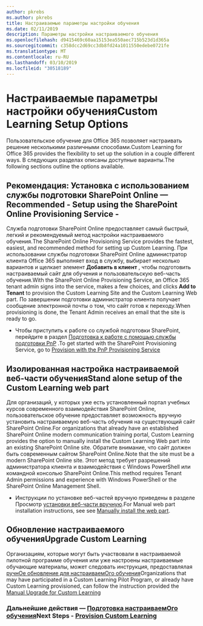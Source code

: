 ```yaml
---
author: pkrebs
ms.author: pkrebs
title: Настраиваемые параметры настройки обучения
ms.date: 02/11/2019
description: Параметры настройки настраиваемого обучения
ms.openlocfilehash: d9415469c60aa15153ea550aec715b523d1d365a
ms.sourcegitcommit: c358dcc2d69cc3db8fd24a1011550edebe0721fe
ms.translationtype: MT
ms.contentlocale: ru-RU
ms.lasthandoff: 03/10/2019
ms.locfileid: "30518189"
---
```

# <a name="custom-learning-setup-options"></a><span data-ttu-id="7ece6-103">Настраиваемые параметры настройки обучения</span><span class="sxs-lookup"><span data-stu-id="7ece6-103">Custom Learning Setup Options</span></span>
<span data-ttu-id="7ece6-104">Пользовательское обучение для Office 365 позволяет настраивать решение несколькими различными способами.</span><span class="sxs-lookup"><span data-stu-id="7ece6-104">Custom Learning for Office 365 provides the flexibility to set up the solution in a couple different ways.</span></span> <span data-ttu-id="7ece6-105">В следующих разделах описаны доступные варианты.</span><span class="sxs-lookup"><span data-stu-id="7ece6-105">The following sections outline the options available.</span></span>

## <a name="recommended---setup-using-the-sharepoint-online-provisioning-service--"></a><span data-ttu-id="7ece6-106">Рекомендация: Установка с использованием службы подготовки SharePoint Online —</span><span class="sxs-lookup"><span data-stu-id="7ece6-106">Recommended - Setup using the SharePoint Online Provisioning Service -</span></span> 
<span data-ttu-id="7ece6-107">Служба подготовки SharePoint Online предоставляет самый быстрый, легкий и рекомендуемый метод настройки настраиваемого обучения.</span><span class="sxs-lookup"><span data-stu-id="7ece6-107">The SharePoint Online Provisioning Service provides the fastest, easiest, and recommended method for setting up Custom Learning.</span></span> <span data-ttu-id="7ece6-108">При использовании службы подготовки SharePoint Online администратор клиента Office 365 выполняет вход в службу, выбирает несколько вариантов и щелкает элемент **Добавить в клиент** , чтобы подготовить настраиваемый сайт для обучения и пользовательскую веб-часть обучения.</span><span class="sxs-lookup"><span data-stu-id="7ece6-108">With the SharePoint Online Provisioning Service, an Office 365 tenant admin signs into the service, makes a few choices, and clicks **Add to Tenant** to provision the Custom Learning Site and the Custom Learning Web part.</span></span> <span data-ttu-id="7ece6-109">По завершении подготовки администратор клиента получает сообщение электронной почты о том, что сайт готов к переходу.</span><span class="sxs-lookup"><span data-stu-id="7ece6-109">When provisioning is done, the Tenant Admin receives an email that the site is ready to go.</span></span> 

- <span data-ttu-id="7ece6-110">Чтобы приступить к работе со службой подготовки SharePoint, перейдите в раздел [Подготовка к работе с помощью службы подготовки PnP](custom_provision.md) .</span><span class="sxs-lookup"><span data-stu-id="7ece6-110">To get started with the SharePoint Provisioning Service, go to [Provision with the PnP Provisioning Service](custom_provision.md)</span></span>   

## <a name="stand-alone-setup-of-the-custom-learning-web-part"></a><span data-ttu-id="7ece6-111">Изолированная настройка настраиваемой веб-части обучения</span><span class="sxs-lookup"><span data-stu-id="7ece6-111">Stand alone setup of the Custom Learning web part</span></span>
<span data-ttu-id="7ece6-112">Для организаций, у которых уже есть установленный портал учебных курсов современного взаимодействия SharePoint Online, пользовательское обучение предоставляет возможность вручную установить настраиваемую веб-часть обучения на существующий сайт SharePoint Online.</span><span class="sxs-lookup"><span data-stu-id="7ece6-112">For organizations that already have an established SharePoint Online modern communication training portal, Custom Learning provides the option to manually install the Custom Learning Web part into an existing SharePoint Online site.</span></span> <span data-ttu-id="7ece6-113">Обратите внимание, что сайт должен быть современным сайтом SharePoint Online.</span><span class="sxs-lookup"><span data-stu-id="7ece6-113">Note that the site must be a modern SharePoint Online site.</span></span> <span data-ttu-id="7ece6-114">Этот метод требует разрешений администратора клиента и взаимодействия с Windows PowerShell или командной консолью SharePoint Online.</span><span class="sxs-lookup"><span data-stu-id="7ece6-114">This method requires Tenant Admin permissions and experience with Windows PowerShell or the SharePoint Online Management Shell.</span></span> 

- <span data-ttu-id="7ece6-115">Инструкции по установке веб-частей вручную приведены в разделе Просмотр [установки веб-части вручную](custom_manualsetup.md).</span><span class="sxs-lookup"><span data-stu-id="7ece6-115">For Manual web part installation instructions, see see [Manually install the web part](custom_manualsetup.md).</span></span> 

## <a name="upgrade-custom-learning"></a><span data-ttu-id="7ece6-116">Обновление настраиваемого обучения</span><span class="sxs-lookup"><span data-stu-id="7ece6-116">Upgrade Custom Learning</span></span>
<span data-ttu-id="7ece6-117">Организациям, которые могут быть участвовали в настраиваемой пилотной программе обучения или уже настроены настраиваемые обучающие материалы, может следовать инструкция, предоставлялая [ручнОе обновление для настраиваемОго обучения](custom_upgrade.md)</span><span class="sxs-lookup"><span data-stu-id="7ece6-117">Organizations that may have participated in a Custom Learning Pilot Program, or already have Custom Learning provisioned, can follow the instruction provided the [Manual Upgrade for Custom Learning](custom_upgrade.md)</span></span>    

### <a name="next-steps---provision-custom-learningcustomprovisionmd"></a><span data-ttu-id="7ece6-118">Дальнейшие действия — [Подготовка настраиваемОго обучения](custom_provision.md)</span><span class="sxs-lookup"><span data-stu-id="7ece6-118">Next Steps - [Provision Custom Learning](custom_provision.md)</span></span>
